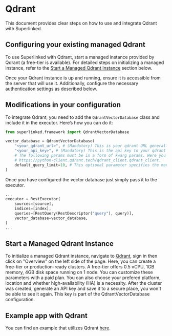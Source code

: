 # Qdrant

This document provides clear steps on how to use and integrate Qdrant with Superlinked.

## Configuring your existing managed Qdrant

To use Superlinked with Qdrant, start a managed instance provided by Qdrant (a free-tier is available). For detailed steps on initializing a managed instance, refer to the [Start a Managed Qdrant Instance](#start-a-managed-qdrant-instance) section below.

Once your Qdrant instance is up and running, ensure it is accessible from the server that will use it. Additionally, configure the necessary authentication settings as described below.

## Modifications in your configuration

To integrate Qdrant, you need to add the `QdrantVectorDatabase` class and include it in the executor. Here’s how you can do it:
```python
from superlinked.framework import QdrantVectorDatabase

vector_database = QdrantVectorDatabase(
    "<your_qdrant_url>", # (Mandatory) This is your qdrant URL generally with a port but without any extra fields
    "<your_api_key>", # (Mandatory) This is the api key to your qdrant cluster
    # The following params must be in a form of kwarg params. Here you can specify anything that the official python client enables. For more details visit:
    # https://python-client.qdrant.tech/qdrant_client.qdrant_client.
    default_query_limit=10, # This optional parameter specifies the maximum number of query results returned. If not set, it defaults to 10.
)
```

Once you have configured the vector database just simply pass it to the executor.
```python
...
executor = RestExecutor(
    sources=[source],
    indices=[index],
    queries=[RestQuery(RestDescriptor("query"), query)],
    vector_database=vector_database,
)
...
```

## Start a Managed Qdrant Instance

To initialize a managed Qdrant instance, navigate to [Qdrant](https://cloud.qdrant.io/login), sign in then click on "Overview" on the left side of the page. Here, you can create a free-tier or production-ready clusters. A free-tier offers 0.5 vCPU, 1GB memory, 4GB disk space running on 1 node. You can customize these parameters with a paid plan. You can also choose your prefered platform, location and whether high-availability (HA) is a necessity.
After the cluster was created, generate an API key and save it to a secure place, you won't be able to see it again. This key is part of the QdrantVectorDatabase configuration.

## Example app with Qdrant

You can find an example that utilizes Qdrant [here](https://github.com/superlinked/superlinked/blob/main/docs/run-in-production/vdbs/qdrant/app_with_qdrant.py).
